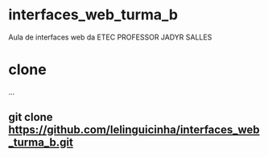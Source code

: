 # interfaces_web_turma_b
Aula de interfaces web da ETEC PROFESSOR JADYR SALLES

# clone
...

## git clone https://github.com/lelinguicinha/interfaces_web_turma_b.git